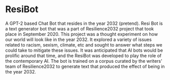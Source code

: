 # ResiBot
A GPT-2 based Chat Bot that resides in the year 2032 (pretend). 
Resi Bot is a text generator bot that was a part of Resilience2032 project that took place in September 2020. This project was a thought experiment on how our world will look like in the year 2032. It explored a variety of issues related to racism, sexism, climate, etc and sought to answer what steps we could take to mitigate these issues. It was anticipated that AI bots would be prolific around that time, and the ResiBot was developed to play the role of the contemporary AI. The bot is trained on a corpus curated by the writers' team of Resilience2032 to generate text that produced the effect of being in the year 2032. 

